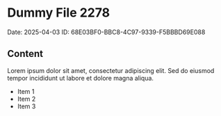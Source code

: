 # Dummy File 2278

Date: 2025-04-03
ID: 68E03BF0-BBC8-4C97-9339-F5BBBD69E088

## Content

Lorem ipsum dolor sit amet, consectetur adipiscing elit.
Sed do eiusmod tempor incididunt ut labore et dolore magna aliqua.

* Item 1
* Item 2
* Item 3
